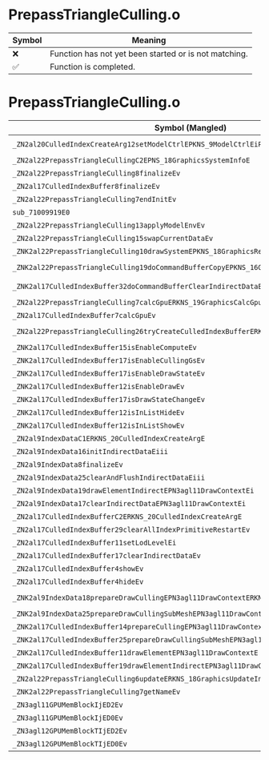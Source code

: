 # PrepassTriangleCulling.o
| Symbol | Meaning 
| ------------- | ------------- 
| :x: | Function has not yet been started or is not matching. 
| :white_check_mark: | Function is completed. 


# PrepassTriangleCulling.o
| Symbol (Mangled) | Symbol (Demangled) | Decompiled? |
| ------------- |  ------------- | ------------- |
| `_ZN2al20CulledIndexCreateArg12setModelCtrlEPKNS_9ModelCtrlEiPKNS_17SubMeshRangeArrayE` | `al::CulledIndexCreateArg::setModelCtrl(al::ModelCtrl const*,int,al::SubMeshRangeArray const*)` | :white_check_mark: |
| `_ZN2al22PrepassTriangleCullingC2EPNS_18GraphicsSystemInfoE` | `al::PrepassTriangleCulling::PrepassTriangleCulling(al::GraphicsSystemInfo *)` | :white_check_mark: |
| `_ZN2al22PrepassTriangleCulling8finalizeEv` | `al::PrepassTriangleCulling::finalize(void)` | :white_check_mark: |
| `_ZN2al17CulledIndexBuffer8finalizeEv` | `al::CulledIndexBuffer::finalize(void)` | :white_check_mark: |
| `_ZN2al22PrepassTriangleCulling7endInitEv` | `al::PrepassTriangleCulling::endInit(void)` | :white_check_mark: |
| `sub_71009919E0` | `` | :white_check_mark: |
| `_ZN2al22PrepassTriangleCulling13applyModelEnvEv` | `al::PrepassTriangleCulling::applyModelEnv(void)` | :white_check_mark: |
| `_ZN2al22PrepassTriangleCulling15swapCurrentDataEv` | `al::PrepassTriangleCulling::swapCurrentData(void)` | :white_check_mark: |
| `_ZNK2al22PrepassTriangleCulling10drawSystemEPKNS_18GraphicsRenderInfoE` | `al::PrepassTriangleCulling::drawSystem(al::GraphicsRenderInfo const*)const` | :white_check_mark: |
| `_ZNK2al22PrepassTriangleCulling19doCommandBufferCopyEPKNS_16GraphicsCopyInfoE` | `al::PrepassTriangleCulling::doCommandBufferCopy(al::GraphicsCopyInfo const*)const` | :white_check_mark: |
| `_ZNK2al17CulledIndexBuffer32doCommandBufferClearIndirectDataEPN3agl11DrawContextE` | `al::CulledIndexBuffer::doCommandBufferClearIndirectData(agl::DrawContext *)const` | :white_check_mark: |
| `_ZN2al22PrepassTriangleCulling7calcGpuERKNS_19GraphicsCalcGpuInfoE` | `al::PrepassTriangleCulling::calcGpu(al::GraphicsCalcGpuInfo const&)` | :white_check_mark: |
| `_ZN2al17CulledIndexBuffer7calcGpuEv` | `al::CulledIndexBuffer::calcGpu(void)` | :white_check_mark: |
| `_ZN2al22PrepassTriangleCulling26tryCreateCulledIndexBufferERKNS_20CulledIndexCreateArgE` | `al::PrepassTriangleCulling::tryCreateCulledIndexBuffer(al::CulledIndexCreateArg const&)` | :white_check_mark: |
| `_ZNK2al17CulledIndexBuffer15isEnableComputeEv` | `al::CulledIndexBuffer::isEnableCompute(void)const` | :white_check_mark: |
| `_ZNK2al17CulledIndexBuffer17isEnableCullingGsEv` | `al::CulledIndexBuffer::isEnableCullingGs(void)const` | :white_check_mark: |
| `_ZNK2al17CulledIndexBuffer17isEnableDrawStateEv` | `al::CulledIndexBuffer::isEnableDrawState(void)const` | :white_check_mark: |
| `_ZNK2al17CulledIndexBuffer12isEnableDrawEv` | `al::CulledIndexBuffer::isEnableDraw(void)const` | :white_check_mark: |
| `_ZNK2al17CulledIndexBuffer17isDrawStateChangeEv` | `al::CulledIndexBuffer::isDrawStateChange(void)const` | :white_check_mark: |
| `_ZNK2al17CulledIndexBuffer12isInListHideEv` | `al::CulledIndexBuffer::isInListHide(void)const` | :white_check_mark: |
| `_ZNK2al17CulledIndexBuffer12isInListShowEv` | `al::CulledIndexBuffer::isInListShow(void)const` | :white_check_mark: |
| `_ZN2al9IndexDataC1ERKNS_20CulledIndexCreateArgE` | `al::IndexData::IndexData(al::CulledIndexCreateArg const&)` | :white_check_mark: |
| `_ZN2al9IndexData16initIndirectDataEiii` | `al::IndexData::initIndirectData(int,int,int)` | :white_check_mark: |
| `_ZN2al9IndexData8finalizeEv` | `al::IndexData::finalize(void)` | :white_check_mark: |
| `_ZN2al9IndexData25clearAndFlushIndirectDataEiii` | `al::IndexData::clearAndFlushIndirectData(int,int,int)` | :white_check_mark: |
| `_ZN2al9IndexData19drawElementIndirectEPN3agl11DrawContextEi` | `al::IndexData::drawElementIndirect(agl::DrawContext *,int)` | :white_check_mark: |
| `_ZN2al9IndexData17clearIndirectDataEPN3agl11DrawContextEi` | `al::IndexData::clearIndirectData(agl::DrawContext *,int)` | :white_check_mark: |
| `_ZN2al17CulledIndexBufferC2ERKNS_20CulledIndexCreateArgE` | `al::CulledIndexBuffer::CulledIndexBuffer(al::CulledIndexCreateArg const&)` | :white_check_mark: |
| `_ZN2al17CulledIndexBuffer29clearAllIndexPrimitiveRestartEv` | `al::CulledIndexBuffer::clearAllIndexPrimitiveRestart(void)` | :white_check_mark: |
| `_ZN2al17CulledIndexBuffer11setLodLevelEi` | `al::CulledIndexBuffer::setLodLevel(int)` | :white_check_mark: |
| `_ZN2al17CulledIndexBuffer17clearIndirectDataEv` | `al::CulledIndexBuffer::clearIndirectData(void)` | :white_check_mark: |
| `_ZN2al17CulledIndexBuffer4showEv` | `al::CulledIndexBuffer::show(void)` | :white_check_mark: |
| `_ZN2al17CulledIndexBuffer4hideEv` | `al::CulledIndexBuffer::hide(void)` | :white_check_mark: |
| `_ZNK2al9IndexData18prepareDrawCullingEPN3agl11DrawContextERKNS_20CulledIndexCreateArgE` | `al::IndexData::prepareDrawCulling(agl::DrawContext *,al::CulledIndexCreateArg const&)const` | :white_check_mark: |
| `_ZNK2al9IndexData25prepareDrawCullingSubMeshEPN3agl11DrawContextEi` | `al::IndexData::prepareDrawCullingSubMesh(agl::DrawContext *,int)const` | :white_check_mark: |
| `_ZNK2al17CulledIndexBuffer14prepareCullingEPN3agl11DrawContextE` | `al::CulledIndexBuffer::prepareCulling(agl::DrawContext *)const` | :white_check_mark: |
| `_ZNK2al17CulledIndexBuffer25prepareDrawCullingSubMeshEPN3agl11DrawContextEi` | `al::CulledIndexBuffer::prepareDrawCullingSubMesh(agl::DrawContext *,int)const` | :white_check_mark: |
| `_ZNK2al17CulledIndexBuffer11drawElementEPN3agl11DrawContextE` | `al::CulledIndexBuffer::drawElement(agl::DrawContext *)const` | :white_check_mark: |
| `_ZNK2al17CulledIndexBuffer19drawElementIndirectEPN3agl11DrawContextE` | `al::CulledIndexBuffer::drawElementIndirect(agl::DrawContext *)const` | :white_check_mark: |
| `_ZN2al22PrepassTriangleCulling6updateERKNS_18GraphicsUpdateInfoE` | `al::PrepassTriangleCulling::update(al::GraphicsUpdateInfo const&)` | :white_check_mark: |
| `_ZNK2al22PrepassTriangleCulling7getNameEv` | `al::PrepassTriangleCulling::getName(void)const` | :white_check_mark: |
| `_ZN3agl11GPUMemBlockIjED2Ev` | `agl::GPUMemBlock<unsigned int>::~GPUMemBlock()` | :white_check_mark: |
| `_ZN3agl11GPUMemBlockIjED0Ev` | `agl::GPUMemBlock<unsigned int>::~GPUMemBlock()` | :white_check_mark: |
| `_ZN3agl12GPUMemBlockTIjED2Ev` | `agl::GPUMemBlockT<unsigned int>::~GPUMemBlockT()` | :white_check_mark: |
| `_ZN3agl12GPUMemBlockTIjED0Ev` | `agl::GPUMemBlockT<unsigned int>::~GPUMemBlockT()` | :white_check_mark: |
